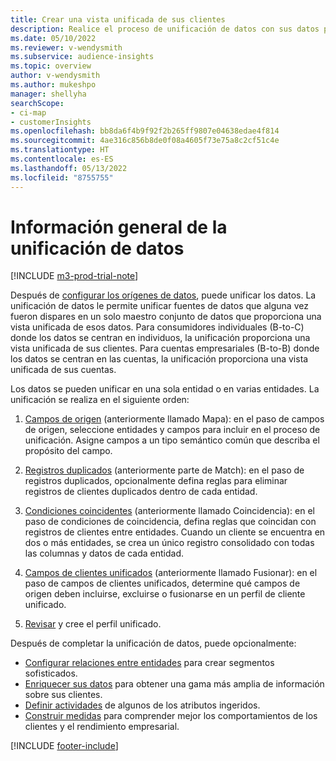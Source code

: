 ```yaml
---
title: Crear una vista unificada de sus clientes
description: Realice el proceso de unificación de datos con sus datos para crear un único conjunto maestro de datos de perfiles de clientes unificados.
ms.date: 05/10/2022
ms.reviewer: v-wendysmith
ms.subservice: audience-insights
ms.topic: overview
author: v-wendysmith
ms.author: mukeshpo
manager: shellyha
searchScope:
- ci-map
- customerInsights
ms.openlocfilehash: bb8da6f4b9f92f2b265ff9807e04638edae4f814
ms.sourcegitcommit: 4ae316c856b8de0f08a4605f73e75a8c2cf51c4e
ms.translationtype: HT
ms.contentlocale: es-ES
ms.lasthandoff: 05/13/2022
ms.locfileid: "8755755"
---
```

# <a name="data-unification-overview"></a>Información general de la unificación de datos

[!INCLUDE [m3-prod-trial-note](includes/m3-prod-trial-note.md)]

Después de [configurar los orígenes de datos](data-sources.md), puede unificar los datos. La unificación de datos le permite unificar fuentes de datos que alguna vez fueron dispares en un solo maestro conjunto de datos que proporciona una vista unificada de esos datos. Para consumidores individuales (B-to-C) donde los datos se centran en individuos, la unificación proporciona una vista unificada de sus clientes. Para cuentas empresariales (B-to-B) donde los datos se centran en las cuentas, la unificación proporciona una vista unificada de sus cuentas.

Los datos se pueden unificar en una sola entidad o en varias entidades. La unificación se realiza en el siguiente orden:

1. [Campos de origen](map-entities.md) (anteriormente llamado Mapa): en el paso de campos de origen, seleccione entidades y campos para incluir en el proceso de unificación. Asigne campos a un tipo semántico común que describa el propósito del campo.

1. [Registros duplicados](remove-duplicates.md) (anteriormente parte de Match): en el paso de registros duplicados, opcionalmente defina reglas para eliminar registros de clientes duplicados dentro de cada entidad.

1. [Condiciones coincidentes](match-entities.md) (anteriormente llamado Coincidencia): en el paso de condiciones de coincidencia, defina reglas que coincidan con registros de clientes entre entidades. Cuando un cliente se encuentra en dos o más entidades, se crea un único registro consolidado con todas las columnas y datos de cada entidad.

1. [Campos de clientes unificados](merge-entities.md) (anteriormente llamado Fusionar): en el paso de campos de clientes unificados, determine qué campos de origen deben incluirse, excluirse o fusionarse en un perfil de cliente unificado.  

1. [Revisar](review-unification.md) y cree el perfil unificado.

Después de completar la unificación de datos, puede opcionalmente:

- [Configurar relaciones entre entidades](relationships.md) para crear segmentos sofisticados.
- [Enriquecer sus datos](enrichment-hub.md) para obtener una gama más amplia de información sobre sus clientes.
- [Definir actividades](activities.md) de algunos de los atributos ingeridos.
- [Construir medidas](measures.md) para comprender mejor los comportamientos de los clientes y el rendimiento empresarial.

[!INCLUDE [footer-include](includes/footer-banner.md)]
